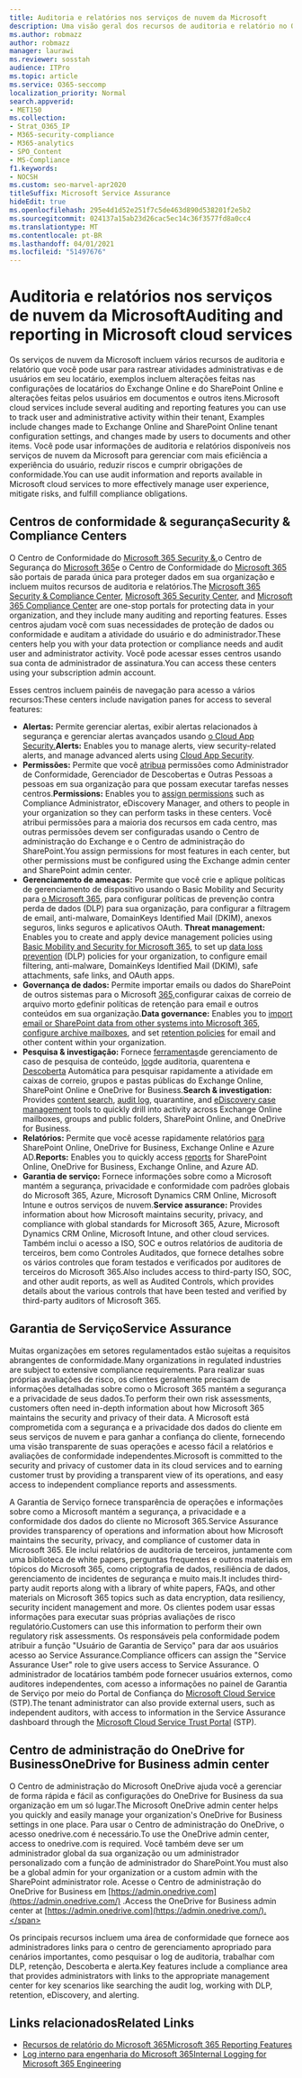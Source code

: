 ```yaml
---
title: Auditoria e relatórios nos serviços de nuvem da Microsoft
description: Uma visão geral dos recursos de auditoria e relatório no Office 365, Microsoft 365 e Service Assurance.
ms.author: robmazz
author: robmazz
manager: laurawi
ms.reviewer: sosstah
audience: ITPro
ms.topic: article
ms.service: O365-seccomp
localization_priority: Normal
search.appverid:
- MET150
ms.collection:
- Strat_O365_IP
- M365-security-compliance
- M365-analytics
- SPO_Content
- MS-Compliance
f1.keywords:
- NOCSH
ms.custom: seo-marvel-apr2020
titleSuffix: Microsoft Service Assurance
hideEdit: true
ms.openlocfilehash: 295e4d1d52e251f7c5de463d890d538201f2e5b2
ms.sourcegitcommit: 024137a15ab23d26cac5ec14c36f3577fd8a0cc4
ms.translationtype: MT
ms.contentlocale: pt-BR
ms.lasthandoff: 04/01/2021
ms.locfileid: "51497676"
---
```

# <a name="auditing-and-reporting-in-microsoft-cloud-services"></a><span data-ttu-id="21468-103">Auditoria e relatórios nos serviços de nuvem da Microsoft</span><span class="sxs-lookup"><span data-stu-id="21468-103">Auditing and reporting in Microsoft cloud services</span></span>

<span data-ttu-id="21468-104">Os serviços de nuvem da Microsoft incluem vários recursos de auditoria e relatório que você pode usar para rastrear atividades administrativas e de usuários em seu locatário, exemplos incluem alterações feitas nas configurações de locatários do Exchange Online e do SharePoint Online e alterações feitas pelos usuários em documentos e outros itens.</span><span class="sxs-lookup"><span data-stu-id="21468-104">Microsoft cloud services include several auditing and reporting features you can use to track user and administrative activity within their tenant, Examples include changes made to Exchange Online and SharePoint Online tenant configuration settings, and changes made by users to documents and other items.</span></span> <span data-ttu-id="21468-105">Você pode usar informações de auditoria e relatórios disponíveis nos serviços de nuvem da Microsoft para gerenciar com mais eficiência a experiência do usuário, reduzir riscos e cumprir obrigações de conformidade.</span><span class="sxs-lookup"><span data-stu-id="21468-105">You can use audit information and reports available in Microsoft cloud services to more effectively manage user experience, mitigate risks, and fulfill compliance obligations.</span></span>

## <a name="security--compliance-centers"></a><span data-ttu-id="21468-106">Centros de conformidade & segurança</span><span class="sxs-lookup"><span data-stu-id="21468-106">Security & Compliance Centers</span></span>

<span data-ttu-id="21468-107">O Centro de Conformidade do [Microsoft 365 Security &,](https://protection.office.com)o Centro de Segurança do [Microsoft 365](https://security.microsoft.com)e o Centro de Conformidade do [Microsoft 365](https://compliance.microsoft.com) são portais de parada única para proteger dados em sua organização e incluem muitos recursos de auditoria e relatórios.</span><span class="sxs-lookup"><span data-stu-id="21468-107">The [Microsoft 365 Security & Compliance Center](https://protection.office.com), [Microsoft 365 Security Center](https://security.microsoft.com), and [Microsoft 365 Compliance Center](https://compliance.microsoft.com) are one-stop portals for protecting data in your organization, and they include many auditing and reporting features.</span></span> <span data-ttu-id="21468-108">Esses centros ajudam você com suas necessidades de proteção de dados ou conformidade e auditam a atividade do usuário e do administrador.</span><span class="sxs-lookup"><span data-stu-id="21468-108">These centers help you with your data protection or compliance needs and audit user and administrator activity.</span></span> <span data-ttu-id="21468-109">Você pode acessar esses centros usando sua conta de administrador de assinatura.</span><span class="sxs-lookup"><span data-stu-id="21468-109">You can access these centers using your subscription admin account.</span></span>

<span data-ttu-id="21468-110">Esses centros incluem painéis de navegação para acesso a vários recursos:</span><span class="sxs-lookup"><span data-stu-id="21468-110">These centers include navigation panes for access to several features:</span></span>

- <span data-ttu-id="21468-111">**Alertas:** Permite gerenciar alertas, exibir alertas relacionados à segurança e gerenciar alertas avançados usando [o Cloud App Security.](/cloud-app-security/what-is-cloud-app-security)</span><span class="sxs-lookup"><span data-stu-id="21468-111">**Alerts:** Enables you to manage alerts, view security-related alerts, and manage advanced alerts using [Cloud App Security](/cloud-app-security/what-is-cloud-app-security).</span></span>
- <span data-ttu-id="21468-112">**Permissões:** Permite que você [atribua](/microsoft-365/security/office-365-security/grant-access-to-the-security-and-compliance-center) permissões como Administrador de Conformidade, Gerenciador de Descobertas e Outras Pessoas a pessoas em sua organização para que possam executar tarefas nesses centros.</span><span class="sxs-lookup"><span data-stu-id="21468-112">**Permissions:** Enables you to [assign permissions](/microsoft-365/security/office-365-security/grant-access-to-the-security-and-compliance-center) such as Compliance Administrator, eDiscovery Manager, and others to people in your organization so they can perform tasks in these centers.</span></span> <span data-ttu-id="21468-113">Você atribui permissões para a maioria dos recursos em cada centro, mas outras permissões devem ser configuradas usando o Centro de administração do Exchange e o Centro de administração do SharePoint.</span><span class="sxs-lookup"><span data-stu-id="21468-113">You assign permissions for most features in each center, but other permissions must be configured using the Exchange admin center and SharePoint admin center.</span></span>
- <span data-ttu-id="21468-114">**Gerenciamento de ameaças:** Permite que você crie e aplique políticas de gerenciamento de dispositivo usando o Basic Mobility and Security para [o Microsoft 365](https://support.microsoft.com/office/overview-of-basic-mobility-and-security-for-microsoft-365-faa7d8e5-645d-4d59-839c-c8d4c1869e4a), para configurar políticas de prevenção contra perda de dados (DLP) para sua organização, para configurar a filtragem de email, anti-malware, DomainKeys Identified Mail (DKIM), anexos seguros, links seguros e aplicativos OAuth. [](/microsoft-365/compliance/data-loss-prevention-policies)</span><span class="sxs-lookup"><span data-stu-id="21468-114">**Threat management:** Enables you to create and apply device management policies using [Basic Mobility and Security for Microsoft 365](https://support.microsoft.com/office/overview-of-basic-mobility-and-security-for-microsoft-365-faa7d8e5-645d-4d59-839c-c8d4c1869e4a), to set up [data loss prevention](/microsoft-365/compliance/data-loss-prevention-policies) (DLP) policies for your organization, to configure email filtering, anti-malware, DomainKeys Identified Mail (DKIM), safe attachments, safe links, and OAuth apps.</span></span>
- <span data-ttu-id="21468-115">**Governança de dados:** Permite importar emails ou dados do SharePoint de outros sistemas para o Microsoft [](/microsoft-365/compliance/retention-policies) [365,](https://support.office.com/article/Import-PST-files-or-SharePoint-data-to-Office-365-ba688e0a-0fcb-4bd7-8e57-2b669564ea84)configurar caixas de correio de arquivo morto [e](https://support.office.com/article/Enable-archive-mailboxes-in-the-Office-365-Security-Compliance-Center-268a109e-7843-405b-bb3d-b9393b2342ce)definir políticas de retenção para email e outros conteúdos em sua organização.</span><span class="sxs-lookup"><span data-stu-id="21468-115">**Data governance:** Enables you to [import email or SharePoint data from other systems into Microsoft 365](https://support.office.com/article/Import-PST-files-or-SharePoint-data-to-Office-365-ba688e0a-0fcb-4bd7-8e57-2b669564ea84), [configure archive mailboxes](https://support.office.com/article/Enable-archive-mailboxes-in-the-Office-365-Security-Compliance-Center-268a109e-7843-405b-bb3d-b9393b2342ce), and set [retention policies](/microsoft-365/compliance/retention-policies) for email and other content within your organization.</span></span>
- <span data-ttu-id="21468-116">**Pesquisa & investigação:** Fornece [ferramentas](https://support.office.com/article/Run-a-Content-Search-in-the-Office-365-Security-Compliance-Center-61852fd9-fe8a-4880-a339-cb19ed3bff4a)de gerenciamento de caso de pesquisa de conteúdo, [log](https://support.office.com/article/Search-the-audit-log-in-the-Office-365-Security-Compliance-Center-0d4d0f35-390b-4518-800e-0c7ec95e946c)de auditoria, quarentena e [Descoberta](https://support.office.com/article/Manage-eDiscovery-cases-in-the-Office-365-Security-Compliance-Center-edea80d6-20a7-40fb-b8c4-5e8c8395f6da) Automática para pesquisar rapidamente a atividade em caixas de correio, grupos e pastas públicas do Exchange Online, SharePoint Online e OneDrive for Business.</span><span class="sxs-lookup"><span data-stu-id="21468-116">**Search & investigation:** Provides [content search](https://support.office.com/article/Run-a-Content-Search-in-the-Office-365-Security-Compliance-Center-61852fd9-fe8a-4880-a339-cb19ed3bff4a), [audit log](https://support.office.com/article/Search-the-audit-log-in-the-Office-365-Security-Compliance-Center-0d4d0f35-390b-4518-800e-0c7ec95e946c), quarantine, and [eDiscovery case management](https://support.office.com/article/Manage-eDiscovery-cases-in-the-Office-365-Security-Compliance-Center-edea80d6-20a7-40fb-b8c4-5e8c8395f6da) tools to quickly drill into activity across Exchange Online mailboxes, groups and public folders, SharePoint Online, and OneDrive for Business.</span></span>
- <span data-ttu-id="21468-117">**Relatórios:** Permite que você acesse rapidamente relatórios [para](https://support.office.com/article/Reports-in-the-Office-365-Security-Compliance-Center-7acd33ce-1ec8-49fb-b625-43bac7b58c5a) SharePoint Online, OneDrive for Business, Exchange Online e Azure AD.</span><span class="sxs-lookup"><span data-stu-id="21468-117">**Reports:** Enables you to quickly access [reports](https://support.office.com/article/Reports-in-the-Office-365-Security-Compliance-Center-7acd33ce-1ec8-49fb-b625-43bac7b58c5a) for SharePoint Online, OneDrive for Business, Exchange Online, and Azure AD.</span></span>
- <span data-ttu-id="21468-118">**Garantia de serviço:** Fornece informações sobre como a Microsoft mantém a segurança, privacidade e conformidade com padrões globais do Microsoft 365, Azure, Microsoft Dynamics CRM Online, Microsoft Intune e outros serviços de nuvem.</span><span class="sxs-lookup"><span data-stu-id="21468-118">**Service assurance:** Provides information about how Microsoft maintains security, privacy, and compliance with global standards for Microsoft 365, Azure, Microsoft Dynamics CRM Online, Microsoft Intune, and other cloud services.</span></span> <span data-ttu-id="21468-119">Também inclui o acesso a ISO, SOC e outros relatórios de auditoria de terceiros, bem como Controles Auditados, que fornece detalhes sobre os vários controles que foram testados e verificados por auditores de terceiros do Microsoft 365.</span><span class="sxs-lookup"><span data-stu-id="21468-119">Also includes access to third-party ISO, SOC, and other audit reports, as well as Audited Controls, which provides details about the various controls that have been tested and verified by third-party auditors of Microsoft 365.</span></span>

## <a name="service-assurance"></a><span data-ttu-id="21468-120">Garantia de Serviço</span><span class="sxs-lookup"><span data-stu-id="21468-120">Service Assurance</span></span>

<span data-ttu-id="21468-121">Muitas organizações em setores regulamentados estão sujeitas a requisitos abrangentes de conformidade.</span><span class="sxs-lookup"><span data-stu-id="21468-121">Many organizations in regulated industries are subject to extensive compliance requirements.</span></span> <span data-ttu-id="21468-122">Para realizar suas próprias avaliações de risco, os clientes geralmente precisam de informações detalhadas sobre como o Microsoft 365 mantém a segurança e a privacidade de seus dados.</span><span class="sxs-lookup"><span data-stu-id="21468-122">To perform their own risk assessments, customers often need in-depth information about how Microsoft 365 maintains the security and privacy of their data.</span></span> <span data-ttu-id="21468-123">A Microsoft está comprometida com a segurança e a privacidade dos dados do cliente em seus serviços de nuvem e para ganhar a confiança do cliente, fornecendo uma visão transparente de suas operações e acesso fácil a relatórios e avaliações de conformidade independentes.</span><span class="sxs-lookup"><span data-stu-id="21468-123">Microsoft is committed to the security and privacy of customer data in its cloud services and to earning customer trust by providing a transparent view of its operations, and easy access to independent compliance reports and assessments.</span></span>

<span data-ttu-id="21468-124">A Garantia de Serviço fornece transparência de operações e informações sobre como a Microsoft mantém a segurança, a privacidade e a conformidade dos dados do cliente no Microsoft 365.</span><span class="sxs-lookup"><span data-stu-id="21468-124">Service Assurance provides transparency of operations and information about how Microsoft maintains the security, privacy, and compliance of customer data in Microsoft 365.</span></span> <span data-ttu-id="21468-125">Ele inclui relatórios de auditoria de terceiros, juntamente com uma biblioteca de white papers, perguntas frequentes e outros materiais em tópicos do Microsoft 365, como criptografia de dados, resiliência de dados, gerenciamento de incidentes de segurança e muito mais.</span><span class="sxs-lookup"><span data-stu-id="21468-125">It includes third-party audit reports along with a library of white papers, FAQs, and other materials on Microsoft 365 topics such as data encryption, data resiliency, security incident management and more.</span></span> <span data-ttu-id="21468-126">Os clientes podem usar essas informações para executar suas próprias avaliações de risco regulatório.</span><span class="sxs-lookup"><span data-stu-id="21468-126">Customers can use this information to perform their own regulatory risk assessments.</span></span> <span data-ttu-id="21468-127">Os responsáveis pela conformidade podem atribuir a função "Usuário de Garantia de Serviço" para dar aos usuários acesso ao Service Assurance.</span><span class="sxs-lookup"><span data-stu-id="21468-127">Compliance officers can assign the "Service Assurance User" role to give users access to Service Assurance.</span></span> <span data-ttu-id="21468-128">O administrador de locatários também pode fornecer usuários externos, como auditores independentes, com acesso a informações no painel de Garantia de Serviço por meio do Portal de Confiança do [Microsoft Cloud Service](https://aka.ms/STP) (STP).</span><span class="sxs-lookup"><span data-stu-id="21468-128">The tenant administrator can also provide external users, such as independent auditors, with access to information in the Service Assurance dashboard through the [Microsoft Cloud Service Trust Portal](https://aka.ms/STP) (STP).</span></span>

## <a name="onedrive-for-business-admin-center"></a><span data-ttu-id="21468-129">Centro de administração do OneDrive for Business</span><span class="sxs-lookup"><span data-stu-id="21468-129">OneDrive for Business admin center</span></span>

<span data-ttu-id="21468-130">O Centro de administração do Microsoft OneDrive ajuda você a gerenciar de forma rápida e fácil as configurações do OneDrive for Business da sua organização em um só lugar.</span><span class="sxs-lookup"><span data-stu-id="21468-130">The Microsoft OneDrive admin center helps you quickly and easily manage your organization's OneDrive for Business settings in one place.</span></span> <span data-ttu-id="21468-131">Para usar o Centro de administração do OneDrive, o acesso onedrive.com é necessário.</span><span class="sxs-lookup"><span data-stu-id="21468-131">To use the OneDrive admin center, access to onedrive.com is required.</span></span> <span data-ttu-id="21468-132">Você também deve ser um administrador global da sua organização ou um administrador personalizado com a função de administrador do SharePoint.</span><span class="sxs-lookup"><span data-stu-id="21468-132">You must also be a global admin for your organization or a custom admin with the SharePoint administrator role.</span></span> <span data-ttu-id="21468-133">Acesse o Centro de administração do OneDrive for Business em [https://admin.onedrive.com](https://admin.onedrive.com/) .</span><span class="sxs-lookup"><span data-stu-id="21468-133">Access the OneDrive for Business admin center at [https://admin.onedrive.com](https://admin.onedrive.com/).</span></span>

<span data-ttu-id="21468-134">Os principais recursos incluem uma área de conformidade que fornece aos administradores links para o centro de gerenciamento apropriado para cenários importantes, como pesquisar o log de auditoria, trabalhar com DLP, retenção, Descoberta e alerta.</span><span class="sxs-lookup"><span data-stu-id="21468-134">Key features include a compliance area that provides administrators with links to the appropriate management center for key scenarios like searching the audit log, working with DLP, retention, eDiscovery, and alerting.</span></span>

## <a name="related-links"></a><span data-ttu-id="21468-135">Links relacionados</span><span class="sxs-lookup"><span data-stu-id="21468-135">Related Links</span></span>

- [<span data-ttu-id="21468-136">Recursos de relatório do Microsoft 365</span><span class="sxs-lookup"><span data-stu-id="21468-136">Microsoft 365 Reporting Features</span></span>](assurance-reporting-features.md)
- [<span data-ttu-id="21468-137">Log interno para engenharia do Microsoft 365</span><span class="sxs-lookup"><span data-stu-id="21468-137">Internal Logging for Microsoft 365 Engineering</span></span>](assurance-internal-logging.md)
